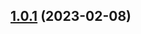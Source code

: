 ## [1.0.1](https://github.com/acelectic/tom-tom-manager-react/compare/v1.0.0...v1.0.1) (2023-02-08)
